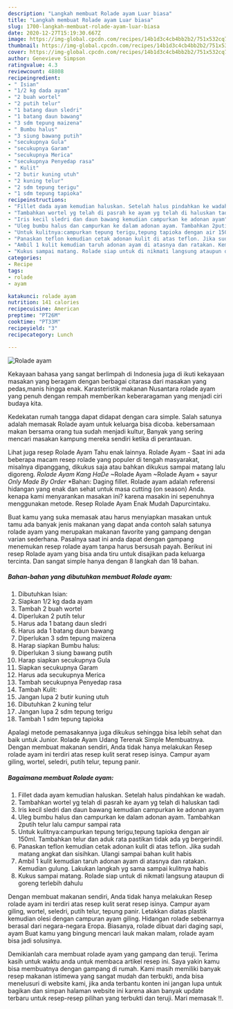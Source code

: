 ```yaml
---
description: "Langkah membuat Rolade ayam Luar biasa"
title: "Langkah membuat Rolade ayam Luar biasa"
slug: 1700-langkah-membuat-rolade-ayam-luar-biasa
date: 2020-12-27T15:19:30.667Z
image: https://img-global.cpcdn.com/recipes/14b1d3c4cb4bb2b2/751x532cq70/rolade-ayam-foto-resep-utama.jpg
thumbnail: https://img-global.cpcdn.com/recipes/14b1d3c4cb4bb2b2/751x532cq70/rolade-ayam-foto-resep-utama.jpg
cover: https://img-global.cpcdn.com/recipes/14b1d3c4cb4bb2b2/751x532cq70/rolade-ayam-foto-resep-utama.jpg
author: Genevieve Simpson
ratingvalue: 4.3
reviewcount: 48808
recipeingredient:
- " Isian"
- "1/2 kg dada ayam"
- "2 buah wortel"
- "2 putih telur"
- "1 batang daun sledri"
- "1 batang daun bawang"
- "3 sdm tepung maizena"
- " Bumbu halus"
- "3 siung bawang putih"
- "secukupnya Gula"
- "secukupnya Garam"
- "secukupnya Merica"
- "secukupnya Penyedap rasa"
- " Kulit"
- "2 butir kuning utuh"
- "2 kuning telur"
- "2 sdm tepung terigu"
- "1 sdm tepung tapioka"
recipeinstructions:
- "Fillet dada ayam kemudian haluskan. Setelah halus pindahkan ke wadah."
- "Tambahkan wortel yg telah di pasrah ke ayam yg telah di haluskan tadi"
- "Iris kecil sledri dan daun bawang kemudian campurkan ke adonan ayam"
- "Uleg bumbu halus dan campurkan ke dalam adonan ayam. Tambahkan 2putih telur lalu campur sampai rata"
- "Untuk kulitnya:campurkan tepung terigu,tepung tapioka dengan air 150ml. Tambahkan telur dan aduk rata pastikan tidak ada yg bergerindil."
- "Panaskan teflon kemudian cetak adonan kulit di atas teflon. Jika sudah matang angkat dan sisihkan. Ulangi sampai bahan kulit habis"
- "Ambil 1 kulit kemudian taruh adonan ayam di atasnya dan ratakan. Kemudian gulung. Lakukan langkah yg sama sampai kulitnya habis"
- "Kukus sampai matang. Rolade siap untuk di nikmati langsung ataupun di goreng terlebih dahulu"
categories:
- Recipe
tags:
- rolade
- ayam

katakunci: rolade ayam 
nutrition: 141 calories
recipecuisine: American
preptime: "PT26M"
cooktime: "PT33M"
recipeyield: "3"
recipecategory: Lunch

---
```



![Rolade ayam](https://img-global.cpcdn.com/recipes/14b1d3c4cb4bb2b2/751x532cq70/rolade-ayam-foto-resep-utama.jpg)

Kekayaan bahasa yang sangat berlimpah di Indonesia juga di ikuti kekayaan masakan yang beragam dengan berbagai citarasa dari masakan yang pedas,manis hingga enak. Karasteristik makanan Nusantara rolade ayam yang penuh dengan rempah memberikan keberaragaman yang menjadi ciri budaya kita.


Kedekatan rumah tangga dapat didapat dengan cara simple. Salah satunya adalah memasak Rolade ayam untuk keluarga bisa dicoba. kebersamaan makan bersama orang tua sudah menjadi kultur, Banyak yang sering mencari masakan kampung mereka sendiri ketika di perantauan.

Lihat juga resep Rolade Ayam Tahu enak lainnya. Rolade Ayam - Saat ini ada beberapa macam resep rolade yang populer di tengah masyarakat, misalnya dipanggang, dikukus saja atau bahkan dikukus sampai matang lalu digoreng. *Rolade Ayam Kang HaDe* ~Rolade Ayam ~Rolade Ayam + sayur *Only Made By Order* *Bahan: Daging fillet. Rolade ayam adalah referensi hidangan yang enak dan sehat untuk masa cutting (on season) Anda. kenapa kami menyarankan masakan ini? karena masakin ini sepenuhnya menggunakan metode. Resep Rolade Ayam Enak Mudah Dapurcintaku.

Buat kamu yang suka memasak atau harus menyiapkan masakan untuk tamu ada banyak jenis makanan yang dapat anda contoh salah satunya rolade ayam yang merupakan makanan favorite yang gampang dengan varian sederhana. Pasalnya saat ini anda dapat dengan gampang menemukan resep rolade ayam tanpa harus bersusah payah.
Berikut ini resep Rolade ayam yang bisa anda tiru untuk disajikan pada keluarga tercinta. Dan sangat simple hanya dengan 8 langkah dan 18 bahan.


<!--inarticleads1-->

##### Bahan-bahan yang dibutuhkan membuat Rolade ayam:

1. Dibutuhkan  Isian:
1. Siapkan 1/2 kg dada ayam
1. Tambah 2 buah wortel
1. Diperlukan 2 putih telur
1. Harus ada 1 batang daun sledri
1. Harus ada 1 batang daun bawang
1. Diperlukan 3 sdm tepung maizena
1. Harap siapkan  Bumbu halus:
1. Diperlukan 3 siung bawang putih
1. Harap siapkan secukupnya Gula
1. Siapkan secukupnya Garam
1. Harus ada secukupnya Merica
1. Tambah secukupnya Penyedap rasa
1. Tambah  Kulit:
1. Jangan lupa 2 butir kuning utuh
1. Dibutuhkan 2 kuning telur
1. Jangan lupa 2 sdm tepung terigu
1. Tambah 1 sdm tepung tapioka


Apalagi metode pemasakannya juga dikukus sehingga bisa lebih sehat dan baik untuk Junior. Rolade Ayam Udang Terenak Simple Membuatnya. Dengan membuat makanan sendiri, Anda tidak hanya melakukan Resep rolade ayam ini terdiri atas resep kulit serat resep isinya. Campur ayam giling, wortel, seledri, putih telur, tepung panir. 

<!--inarticleads2-->

##### Bagaimana membuat  Rolade ayam:

1. Fillet dada ayam kemudian haluskan. Setelah halus pindahkan ke wadah.
1. Tambahkan wortel yg telah di pasrah ke ayam yg telah di haluskan tadi
1. Iris kecil sledri dan daun bawang kemudian campurkan ke adonan ayam
1. Uleg bumbu halus dan campurkan ke dalam adonan ayam. Tambahkan 2putih telur lalu campur sampai rata
1. Untuk kulitnya:campurkan tepung terigu,tepung tapioka dengan air 150ml. Tambahkan telur dan aduk rata pastikan tidak ada yg bergerindil.
1. Panaskan teflon kemudian cetak adonan kulit di atas teflon. Jika sudah matang angkat dan sisihkan. Ulangi sampai bahan kulit habis
1. Ambil 1 kulit kemudian taruh adonan ayam di atasnya dan ratakan. Kemudian gulung. Lakukan langkah yg sama sampai kulitnya habis
1. Kukus sampai matang. Rolade siap untuk di nikmati langsung ataupun di goreng terlebih dahulu


Dengan membuat makanan sendiri, Anda tidak hanya melakukan Resep rolade ayam ini terdiri atas resep kulit serat resep isinya. Campur ayam giling, wortel, seledri, putih telur, tepung panir. Letakkan diatas plastik kemudian olesi dengan campuran ayam giling. Hidangan rolade sebenarnya berasal dari negara-negara Eropa. Biasanya, rolade dibuat dari daging sapi, ayam Buat kamu yang bingung mencari lauk makan malam, rolade ayam bisa jadi solusinya. 

Demikianlah cara membuat rolade ayam yang gampang dan teruji. Terima kasih untuk waktu anda untuk membaca artikel resep ini. Saya yakin kamu bisa membuatnya dengan gampang di rumah. Kami masih memiliki banyak resep makanan istimewa yang sangat mudah dan terbukti, anda bisa menelusuri di website kami, jika anda terbantu konten ini jangan lupa untuk bagikan dan simpan halaman website ini karena akan banyak update terbaru untuk resep-resep pilihan yang terbukti dan teruji. Mari memasak !!. 
